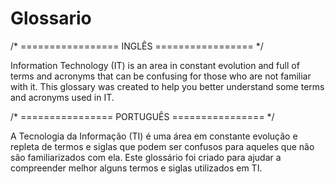 # Glossario

/* ================= INGLÊS ================= */ 

Information Technology (IT) is an area in constant evolution and full of terms and acronyms that can be confusing for those who are not familiar with it. This glossary was created to help you better understand some terms and acronyms used in IT. 

/* ================ PORTUGUÊS ================ */ 

A Tecnologia da Informação (TI) é uma área em constante evolução e repleta de termos e siglas que podem ser confusos para aqueles que não são familiarizados com ela. Este glossário foi criado para ajudar a compreender melhor alguns termos e siglas utilizados em TI.
